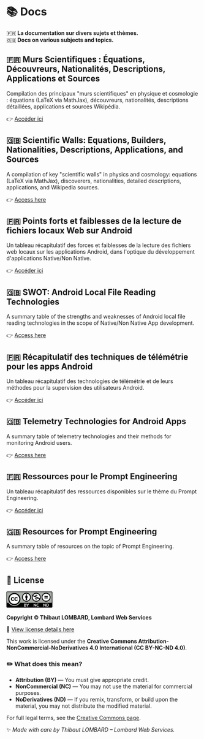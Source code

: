 # 📚 Docs

🇫🇷 **La documentation sur divers sujets et thèmes.**  
🇬🇧 **Docs on various subjects and topics.**




## 🇫🇷 Murs Scientifiques : Équations, Découvreurs, Nationalités, Descriptions, Applications et Sources

Compilation des principaux "murs scientifiques" en physique et cosmologie : équations (LaTeX via MathJax), découvreurs, nationalités, descriptions détaillées, applications et sources Wikipédia.

👉 [Accéder ici](https://lombard-web-services.github.io/Docs/Scientific_walls_FR.html)



## 🇬🇧 Scientific Walls: Equations, Builders, Nationalities, Descriptions, Applications, and Sources

A compilation of key "scientific walls" in physics and cosmology: equations (LaTeX via MathJax), discoverers, nationalities, detailed descriptions, applications, and Wikipedia sources.

👉 [Access here](https://lombard-web-services.github.io/Docs/Scientific_walls_EN.html)



## 🇫🇷 Points forts et faiblesses de la lecture de fichiers locaux Web sur Android

Un tableau récapitulatif des forces et faiblesses de la lecture des fichiers web locaux sur les applications Android, dans l'optique du développement d'applications Native/Non Native.

👉 [Accéder ici](https://lombard-web-services.github.io/Docs/android_local_file_access_swot_FR.html)



## 🇬🇧 SWOT: Android Local File Reading Technologies

A summary table of the strengths and weaknesses of Android local file reading technologies in the scope of Native/Non Native App development.

👉 [Access here](https://lombard-web-services.github.io/Docs/android_local_file_access_swot_EN.html)



## 🇫🇷 Récapitulatif des techniques de télémétrie pour les apps Android

Un tableau récapitulatif des technologies de télémétrie et de leurs méthodes pour la supervision des utilisateurs Android.

👉 [Accéder ici](https://lombard-web-services.github.io/Docs/android_telemetry_FR.html)



## 🇬🇧 Telemetry Technologies for Android Apps

A summary table of telemetry technologies and their methods for monitoring Android users.

👉 [Access here](https://lombard-web-services.github.io/Docs/android_telemetry_EN.html)



## 🇫🇷 Ressources pour le Prompt Engineering

Un tableau récapitulatif des ressources disponibles sur le thème du Prompt Engineering.

👉 [Accéder ici](https://lombard-web-services.github.io/Docs/ressources_pour_prompt_engineering_FR.html)



## 🇬🇧 Resources for Prompt Engineering

A summary table of resources on the topic of Prompt Engineering.

👉 [Access here](https://lombard-web-services.github.io/Docs/resources_for_prompt_engineering_EN.html)


## 📜 License

![License: CC BY-NC-ND](https://github.com/Lombard-Web-Services/Docs/blob/main/CC_BY-NC-ND.png)

**Copyright © Thibaut LOMBARD, Lombard Web Services**

🔗 [View license details here](https://github.com/Lombard-Web-Services/Docs)

This work is licensed under the **Creative Commons Attribution-NonCommercial-NoDerivatives 4.0 International (CC BY-NC-ND 4.0)**.

### ✏️ **What does this mean?**
- **Attribution (BY)** — You must give appropriate credit.
- **NonCommercial (NC)** — You may not use the material for commercial purposes.
- **NoDerivatives (ND)** — If you remix, transform, or build upon the material, you may not distribute the modified material.

For full legal terms, see the [Creative Commons page](https://creativecommons.org/licenses/by-nc-nd/4.0/).



✨ _Made with care by Thibaut LOMBARD – Lombard Web Services._
